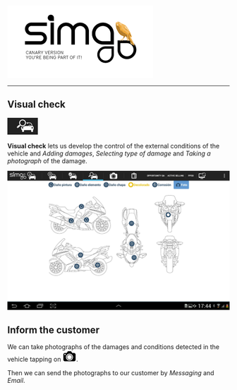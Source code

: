 ![sima2](images/en-EN_simacanaryversionbn.png)    
  
---

## Visual check    
  
![](Images/en-EN_CheckVisual.png)  

**Visual check** lets us develop the control of the external conditions of the vehicle and _Adding damages_, _Selecting type of damage_ and _Taking a photograph_ of the damage.  
 

![Check visual](images/en-EN_mobileworkshop_visualcheck.png)  
  

## Inform the customer  

We can take photographs of the damages and conditions detected in the vehicle tapping on ![Fotografías](images/es-ES_mobileworkshop_icons_camera.png).  
  
Then we can send the photographs to our customer by _Messaging_ and _Email_.  
 
 
   







